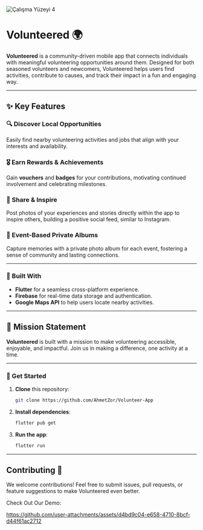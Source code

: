 
![Çalışma Yüzeyi 4](https://github.com/user-attachments/assets/772aa6c2-6f91-46bc-85f1-999b9143aaaf)
# Volunteered 🌍

**Volunteered** is a community-driven mobile app that connects individuals with meaningful volunteering opportunities around them. Designed for both seasoned volunteers and newcomers, Volunteered helps users find activities, contribute to causes, and track their impact in a fun and engaging way.

---

## ✨ Key Features

### 🔍 Discover Local Opportunities
Easily find nearby volunteering activities and jobs that align with your interests and availability.

### 🎖️ Earn Rewards & Achievements
Gain **vouchers** and **badges** for your contributions, motivating continued involvement and celebrating milestones.

### 📸 Share & Inspire
Post photos of your experiences and stories directly within the app to inspire others, building a positive social feed, similar to Instagram.

### 📂 Event-Based Private Albums
Capture memories with a private photo album for each event, fostering a sense of community and lasting connections.

---

### 📲 Built With

- **Flutter** for a seamless cross-platform experience.
- **Firebase** for real-time data storage and authentication.
- **Google Maps API** to help users locate nearby activities.

---

## 🌟 Mission Statement

**Volunteered** is built with a mission to make volunteering accessible, enjoyable, and impactful. Join us in making a difference, one activity at a time.

---

### 🚀 Get Started

1. **Clone** this repository:
   ```bash
   git clone https://github.com/AhmetZor/Volunteer-App
   ```
2. **Install dependencies**:
   ```bash
   flutter pub get
   ```
3. **Run the app**:
   ```bash
   flutter run
   ```

---

## Contributing 🤝

We welcome contributions! Feel free to submit issues, pull requests, or feature suggestions to make Volunteered even better.


Check Out Our Demo:


https://github.com/user-attachments/assets/d4bd9c04-e658-4710-8bcf-d44f61ac2712

